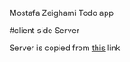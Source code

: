 Mostafa Zeighami Todo app

#client side Server

Server is copied from [this](https://github.com/cs-internship/cs-internship-spec/blob/master/courses/web/servers/step7/server-step-7.rar) link